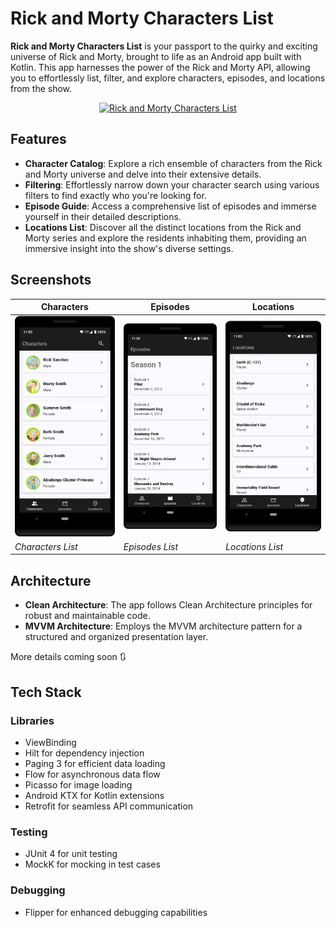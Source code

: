 # Rick and Morty Characters List

**Rick and Morty Characters List** is your passport to the quirky and exciting universe of Rick and Morty, brought to life as an Android app built with Kotlin. 
This app harnesses the power of the Rick and Morty API, allowing you to effortlessly list, filter, and explore characters, episodes, and locations from the show.

<p align="center">
  <a href="https://play.google.com/store/apps/details?id=br.com.lira.rickandmortyhub">
    <img src="https://github.com/gliraferreira/Rick-and-Morty/assets/114413864/baa0afa9-cd8e-4d82-afc9-3c14a64e5cdc" alt="Rick and Morty Characters List" width="200">
  </a>
</p>

## Features
- **Character Catalog**: Explore a rich ensemble of characters from the Rick and Morty universe and delve into their extensive details.
- **Filtering**: Effortlessly narrow down your character search using various filters to find exactly who you're looking for.
- **Episode Guide**: Access a comprehensive list of episodes and immerse yourself in their detailed descriptions.
- **Locations List**: Discover all the distinct locations from the Rick and Morty series and explore the residents inhabiting them, providing an immersive insight into the show's diverse settings.

## Screenshots
| Characters | Episodes | Locations |
| --- | --- | --- |
| ![Characters](screenshots/Screen_1.png) | ![Episodes](screenshots/Screen_2.png) | ![Locations](screenshots/Screen_3.png) |
| *Characters List* | *Episodes List* | *Locations List* |

## Architecture
- **Clean Architecture**: The app follows Clean Architecture principles for robust and maintainable code.
- **MVVM Architecture**: Employs the MVVM architecture pattern for a structured and organized presentation layer.

More details coming soon 🔃

## Tech Stack

### Libraries
- ViewBinding
- Hilt for dependency injection
- Paging 3 for efficient data loading
- Flow for asynchronous data flow
- Picasso for image loading
- Android KTX for Kotlin extensions
- Retrofit for seamless API communication

### Testing
- JUnit 4 for unit testing
- MockK for mocking in test cases

### Debugging
- Flipper for enhanced debugging capabilities
